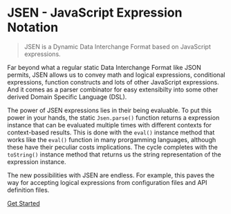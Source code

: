 # JSEN - JavaScript Expression Notation

> JSEN is a Dynamic Data Interchange Format based on JavaScript expressions.

Far beyond what a regular static Data Interchange Format like JSON permits, 
JSEN allows us to convey math and logical expressions, conditional expressions, function constructs and lots of other JavaScript expressions.
And it comes as a parser combinator for easy extensibilty into some other derived Domain Specific Language (DSL).

The power of JSEN expressions lies in their being evaluable. To put this power in your hands, the static `Jsen.parse()` function 
returns a expression instance that can be evaluated multiple times with different contexts for context-based results.
This is done with the `eval()` instance method that works like the `eval()` function in many prorgamming languages, although these have their peculiar costs implications.
The cycle completes with the `toString()` instance method that returns us the string representation of the expression instance.

The new possibilities with JSEN are endless. For example, this paves the way for accepting logical expressions from configuration files and API definition files.

[Get Started](/jsen/guide/)
